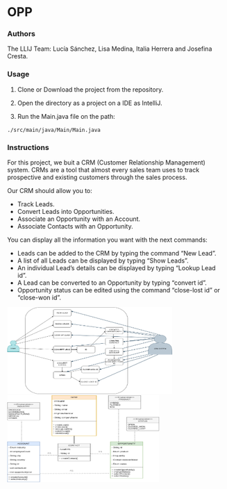 #   OPP 

### Authors

The LLIJ Team: Lucía Sánchez, Lisa Medina, Italia Herrera and Josefina Cresta.

### Usage

1. Clone or Download the project from the repository.

2. Open the directory as a project on a IDE as IntelliJ.

3. Run the Main.java file on the path:

```
./src/main/java/Main/Main.java  
```
### Instructions 

For this project, we buit a CRM (Customer Relationship Management) system. CRMs are a tool that almost every sales team uses to track prospective and existing customers through the sales process.

Our CRM should allow you to:

- Track Leads. 
- Convert Leads into Opportunities.
- Associate an Opportunity with an Account.
- Associate Contacts with an Opportunity.

You can display all the information you want with the next commands:

- Leads can be added to the CRM by typing the command “New Lead”.
- A list of all Leads can be displayed by typing “Show Leads”.
- An individual Lead’s details can be displayed by typing “Lookup Lead id”.
- A Lead can be converted to an Opportunity by typing “convert id”.
- Opportunity status can be edited using the command “close-lost id” or “close-won id”.

<img src="https://github.com/Openbank-Java-Bootcamp/OPP-Homework/blob/main/Untitled%20Diagram.drawio%20(4).png" width="380" height="200" /><img src="https://github.com/Openbank-Java-Bootcamp/OPP-Homework/blob/main/Untitled%20Diagram.drawio%20(3).png" width="350" height="200" /> 
